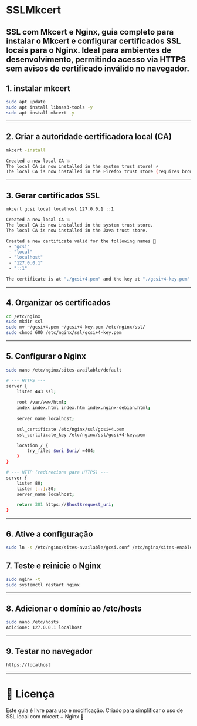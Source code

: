 # SSLMkcert
SSL com Mkcert e Nginx, guia completo para instalar o Mkcert e configurar certificados SSL locais para o Nginx.
Ideal para ambientes de desenvolvimento, permitindo acesso via HTTPS sem avisos de certificado inválido no navegador.
---
## 1. instalar mkcert
```bash
sudo apt update
sudo apt install libnss3-tools -y
sudo apt install mkcert -y
```
---
## 2. Criar a autoridade certificadora local (CA)
```bash
mkcert -install

Created a new local CA 💥
The local CA is now installed in the system trust store! ⚡️
The local CA is now installed in the Firefox trust store (requires browser restart)! 🦊
```
---
## 3. Gerar certificados SSL
```bash
mkcert gcsi local localhost 127.0.0.1 ::1

Created a new local CA 💥
The local CA is now installed in the system trust store.
The local CA is now installed in the Java trust store.

Created a new certificate valid for the following names 📜
 - "gcsi"
 - "local"
 - "localhost"
 - "127.0.0.1"
 - "::1"

The certificate is at "./gcsi+4.pem" and the key at "./gcsi+4-key.pem" ✅
```
---
## 4. Organizar os certificados
```bash
cd /etc/nginx
sudo mkdir ssl
sudo mv ~/gcsi+4.pem ~/gcsi+4-key.pem /etc/nginx/ssl/
sudo chmod 600 /etc/nginx/ssl/gcsi+4-key.pem
```
---
## 5. Configurar o Nginx
```bash
sudo nano /etc/nginx/sites-available/default

# --- HTTPS ---
server {
    listen 443 ssl;
    
    root /var/www/html;
    index index.html index.htm index.nginx-debian.html;
    
    server_name localhost;

    ssl_certificate /etc/nginx/ssl/gcsi+4.pem
    ssl_certificate_key /etc/nginx/ssl/gcsi+4-key.pem

    location / {
        try_files $uri $uri/ =404;
    }
}

# --- HTTP (redireciona para HTTPS) ---
server {
    listen 80;
    listen [::]:80;
    server_name localhost;

    return 301 https://$host$request_uri;
}
```
---
## 6. Ative a configuração
```bash
sudo ln -s /etc/nginx/sites-available/gcsi.conf /etc/nginx/sites-enabled/
```

## 7. Teste e reinicie o Nginx
```bash
sudo nginx -t
sudo systemctl restart nginx
```
---
## 8. Adicionar o domínio ao /etc/hosts
```bash
sudo nano /etc/hosts
Adicione: 127.0.0.1 localhost
```
---
## 9. Testar no navegador
```bash
https://localhost
```
---
# 📜 Licença
Este guia é livre para uso e modificação.
Criado para simplificar o uso de SSL local com mkcert + Nginx 💚
